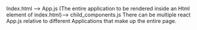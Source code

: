 Index.html --> App.js (The entire application to be rendered inside an Html element of index.html)--> child_components.js
There can be multiple react App.js relative to different Applications that make up the entire page.
